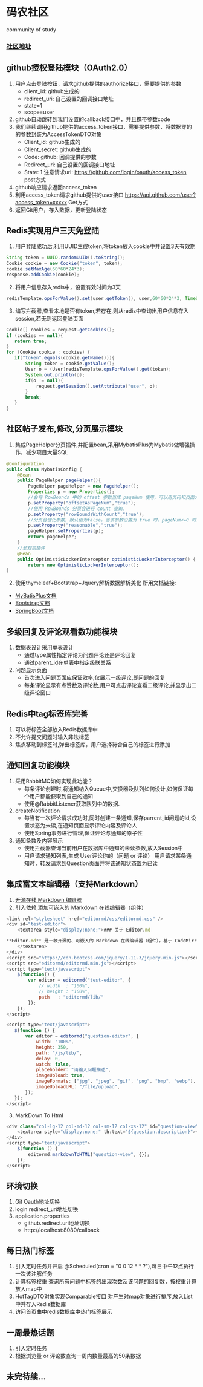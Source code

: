 # 码农社区   
community of study
### [社区地址](http://seagold.top)   
  
## github授权登陆模块（OAuth2.0）
1. 用户点击登陆按钮，请求github提供的authorize接口，需要提供的参数
   - client_id: github生成的
   - redirect_uri: 自己设置的回调接口地址 
   - state=1 
   - scope=user
2. github自动跳转到我们设置的callback接口中，并且携带参数code
3. 我们继续调用github提供的access_token接口，需要提供参数，将数据穿的的参数封装为AccessTokenDTO对象 
   - Client_id: github生成的
   - Client_secret: github生成的
   - Code: github: 回调提供的参数
   - Redirect_uri: 自己设置的回调接口地址
   - State: 1
   注意请求url: https://github.com/login/oauth/access_token   post方式
4. github响应请求返回access_token
5. 利用access_token请求github提供的user接口
   https://api.github.com/user?access_token=xxxxx   Get方式
6. 返回Git用户，存入数据，更新登陆状态
   
## Redis实现用户三天免登陆 
1. 用户登陆成功后,利用UUID生成token,将token放入cookie中并设置3天有效期
```java
String token = UUID.randomUUID().toString();
Cookie cookie = new Cookie("token", token); 
cookie.setMaxAge(60*60*24*3);
response.addCookie(cookie);
```
2. 将用户信息存入redis中，设置有效时间为3天
```java
redisTemplate.opsForValue().set(user.getToken(), user,60*60*24*3, TimeUnit.SECONDS);
```
3. 编写拦截器,查看本地是否有token,若存在,则从redis中查询出用户信息存入session,若无则返回登陆页面
```java
Cookie[] cookies = request.getCookies();
if (cookies == null){
   return true;
}
for (Cookie cookie : cookies) {
   if("token".equals(cookie.getName())){
       String token = cookie.getValue();
       User o = (User)redisTemplate.opsForValue().get(token);
       System.out.println(o);
       if(o != null){
           request.getSession().setAttribute("user", o);
       }
       break;
   }
}
```
  
## 社区帖子发布,修改,分页展示模块
1. 集成PageHelper分页插件,并配置bean,采用MybatisPlus为Mybatis做增强操作，减少项目大量SQL
```java
@Configuration
public class MybatisConfig {
    @Bean
    public PageHelper pageHelper(){
        PageHelper pageHelper = new PageHelper();
        Properties p = new Properties();
        //会将 RowBounds 中的 offset 参数当成 pageNum 使用，可以用页码和页面大小两个参数进行分页。
        p.setProperty("offsetAsPageNum","true");
        //使用 RowBounds 分页会进行 count 查询。
        p.setProperty("rowBoundsWithCount","true");
        //分页合理化参数，默认值为false。当该参数设置为 true 时，pageNum<=0 时会查询第一页， pageNum>pages（超过总数时），会查询最后一页。
        p.setProperty("reasonable","true");
        pageHelper.setProperties(p);
        return pageHelper;
    }
    //悲观锁插件
    @Bean
    public OptimisticLockerInterceptor optimisticLockerInterceptor() {
        return new OptimisticLockerInterceptor();
}
```
2. 使用thymeleaf+Bootstrap+Jquery解析数据解析美化
所用文档链接:
- [MyBatisPlus文档](https://mp.baomidou.com/)
- [Bootstrap文档](https://v3.bootcss.com/css/)
- [SpringBoot文档](https://spring.io/)

 
## 多级回复及评论观看数功能模块
1. 数据表设计采用单表设计
   - 通过type属性指定评论为问题评论还是评论回复
   - 通过parent_id在单表中指定级联关系
2. 问题显示页面
   - 首次进入问题页面应保证效率,仅展示一级评论,即问题的回复
   - 每条评论显示有点赞数及评论数,用户可点击评论查看二级评论,并显示出二级评论窗口
 
## Redis中tag标签库完善
1. 可以将标签全部放入Redis数据库中
2. 不允许提交问题时输入非法标签 
3. 焦点移动到标签时,弹出标签库，用户选择符合自己的标签进行添加

## 通知回复功能模块
1. 采用RabbitMQ如何实现此功能？
   - 每条评论创建时,将通知纳入Queue中,交换器及队列如何设计,如何保证每个用户都能获取到自己的通知
   - 使用@RabbitListener获取队列中的数据.
2. createNotification
   - 每当有一次评论请求成功时,同时创建一条通知,保存parrent_id问题的id,设置状态为未读,在通知页面显示评论内容及评论人
   - 使用Spring事务进行管理,保证评论与通知的原子性
3. 通知条数及内容展示
   - 使用拦截器查询当前用户在数据库中通知的未读条数,放入Session中
   - 用户请求通知列表,生成
      User评论你的（问题 or 评论）
     用户请求某条通知时，转发请求到Question页面并将该通知状态置为已读
 
## 集成富文本编辑器（支持Markdown）
1. [开源在线 Markdown 编辑器](https://pandao.github.io/editor.md/)
2. 引入依赖,添加可嵌入的 Markdown 在线编辑器（组件）
```javascript
<link rel="stylesheet" href="editormd/css/editormd.css" />
<div id="test-editor">
    <textarea style="display:none;">### 关于 Editor.md

**Editor.md** 是一款开源的、可嵌入的 Markdown 在线编辑器（组件），基于 CodeMirror、jQuery 和 Marked 构建。
    </textarea>
</div>
<script src="https://cdn.bootcss.com/jquery/1.11.3/jquery.min.js"></script>
<script src="editormd/editormd.min.js"></script>
<script type="text/javascript">
    $(function() {
        var editor = editormd("test-editor", {
            // width  : "100%",
            // height : "100%",
            path   : "editormd/lib/"
        });
    });
</script>

<script type="text/javascript">
   $(function () {
       var editor = editormd("question-editor", {
           width: "100%",
           height: 350,
           path: "/js/lib/",
           delay: 0,
           watch: false,
           placeholder: "请输入问题描述",
           imageUpload: true,
           imageFormats: ["jpg", "jpeg", "gif", "png", "bmp", "webp"],
           imageUploadURL: "/file/upload",
       });
   });
</script>
```
3. MarkDown To Html
```javascript
<div class="col-lg-12 col-md-12 col-sm-12 col-xs-12" id="question-view">
    <textarea style="display:none;" th:text="${question.description}"></textarea>
</div>
<script type="text/javascript">
    $(function () {
        editormd.markdownToHTML("question-view", {});
    });
</script>
```

## 环境切换
1. Git Oauth地址切换
2. login redirect_uri地址切换
3. application.properties
   - github.redirect.uri地址切换
   - http://localhost:8080/callback
   
## 每日热门标签
1. 引入定时任务并开启
@Scheduled(cron = "0 0 12 * * ?"),每日中午12点执行一次该注解任务 
2. 计算标签权重
查询所有问题中标签的出现次数及该问题的回复数，按权重计算放入map中
3. HotTagDTO对象实现Comparable接口
对产生对map对象进行排序,放入List中并存入Redis数据库
4. 访问首页曲中redis数据库中热门标签展示 
 
  
## 一周最热话题
1. 引入定时任务
2. 根据浏览量 or 评论数查询一周内数量最高的50条数据


## 未完待续...
